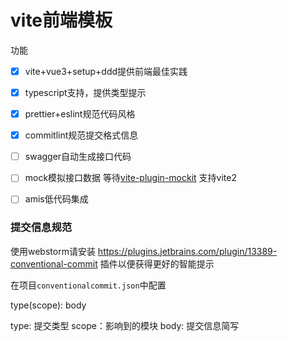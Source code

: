 # vite前端模板

功能

- [x] vite+vue3+setup+ddd提供前端最佳实践
- [x] typescript支持，提供类型提示
- [x] prettier+eslint规范代码风格
- [x] commitlint规范提交格式信息
- [ ] swagger自动生成接口代码
- [ ] mock模拟接口数据 等待[vite-plugin-mockit](https://github.com/xuxihai123/vite-plugin-mockit) 支持vite2
- [ ] amis低代码集成


### 提交信息规范

使用webstorm请安装 https://plugins.jetbrains.com/plugin/13389-conventional-commit 插件以便获得更好的智能提示

在项目`conventionalcommit.json`中配置

type(scope): body

type: 提交类型
scope：影响到的模块
body: 提交信息简写




